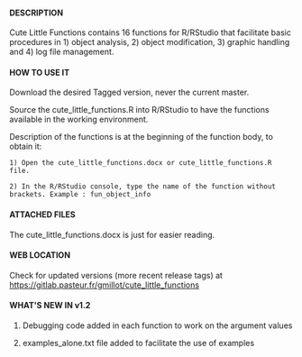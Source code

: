 #### DESCRIPTION

Cute Little Functions contains 16 functions for R/RStudio that facilitate basic procedures in 1) object analysis, 2) object modification, 3) graphic handling and 4) log file management.


#### HOW TO USE IT

Download the desired Tagged version, never the current master.

Source the cute_little_functions.R into R/RStudio to have the functions available in the working environment.

Description of the functions is at the beginning of the function body, to obtain it:

	1) Open the cute_little_functions.docx or cute_little_functions.R file.
	
	2) In the R/RStudio console, type the name of the function without brackets. Example : fun_object_info


#### ATTACHED FILES

The cute_little_functions.docx is just for easier reading.


#### WEB LOCATION

Check for updated versions (more recent release tags) at https://gitlab.pasteur.fr/gmillot/cute_little_functions


#### WHAT'S NEW IN v1.2

1) Debugging code added in each function to work on the argument values

2) examples_alone.txt file added to facilitate the use of examples 
